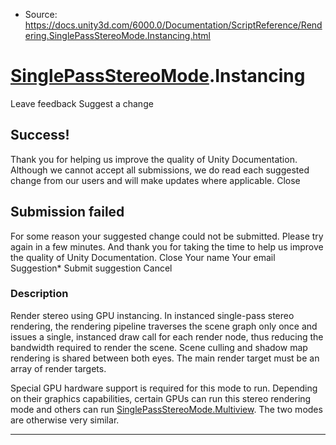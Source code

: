 * Source: https://docs.unity3d.com/6000.0/Documentation/ScriptReference/Rendering.SinglePassStereoMode.Instancing.html

#  [SinglePassStereoMode](https://docs.unity3d.com/6000.0/Documentation/ScriptReference/Rendering.SinglePassStereoMode.html).Instancing
Leave feedback
Suggest a change
## Success!
Thank you for helping us improve the quality of Unity Documentation. Although we cannot accept all submissions, we do read each suggested change from our users and will make updates where applicable.
Close
## Submission failed
For some reason your suggested change could not be submitted. Please <a>try again</a> in a few minutes. And thank you for taking the time to help us improve the quality of Unity Documentation.
Close
Your name Your email Suggestion* Submit suggestion
Cancel
### Description
Render stereo using GPU instancing.
In instanced single-pass stereo rendering, the rendering pipeline traverses the scene graph only once and issues a single, instanced draw call for each render node, thus reducing the bandwidth required to render the scene. Scene culling and shadow map rendering is shared between both eyes. The main render target must be an array of render targets.  
  
Special GPU hardware support is required for this mode to run. Depending on their graphics capabilities, certain GPUs can run this stereo rendering mode and others can run [SinglePassStereoMode.Multiview](https://docs.unity3d.com/6000.0/Documentation/ScriptReference/Rendering.SinglePassStereoMode.Multiview.html). The two modes are otherwise very similar. 
* * *
